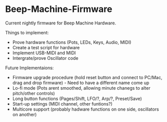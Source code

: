 # Beep-Machine-Firmware

Current nightly firmware for Beep Machine Hardware.

Things to implement:

- Prove hardware functions (Pots, LEDs, Keys, Audio, MIDI)
- Create a test script for hardware
- Implement USB-MIDI and MIDI
- Intergrate/prove Oscillator code

Future Implementaions:

- Firmware upgrade procedure (hold reset button and connect to PC/Mac, drag and drop firmware) - Need to have a different name come up
- Lo-fi mode (Pots arent smoothed, allowing minute chanegs to alter pitch/other controls)
- Long button functions (Pages/Shift, LFO/?, Arp/?, Preset/Save)
- Start-up settings (MIDI channel, other funtions?)
- Multicore support (probably hadware functions on one side, oscillators on another)
